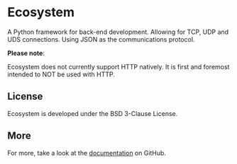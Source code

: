 # Ecosystem
A Python framework for back-end development. Allowing for TCP, UDP and UDS connections. Using JSON as the communications protocol.

**Please note**:

Ecosystem does not currently support HTTP natively. It is first and foremost intended to NOT be used with HTTP.

## License

Ecosystem is developed under the BSD 3-Clause License.

## More
For more, take a look at the [documentation](https://github.com/TheLastCylon/ecosystem/blob/main/documentation/documentation_root.md) on GitHub.
